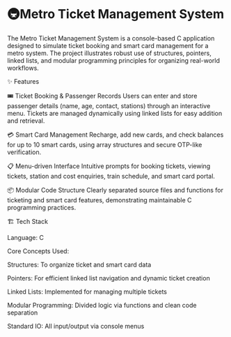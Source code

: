 # 🚇Metro Ticket Management System

The Metro Ticket Management System is a console-based C application designed to simulate ticket booking and smart card management for a metro system. The project illustrates robust use of structures, pointers, linked lists, and modular programming principles for organizing real-world workflows.

✨ Features

🎟️ Ticket Booking & Passenger Records
Users can enter and store passenger details (name, age, contact, stations) through an interactive menu. Tickets are managed dynamically using linked lists for easy addition and retrieval.

💳 Smart Card Management
Recharge, add new cards, and check balances for up to 10 smart cards, using array structures and secure OTP-like verification.

📋 Menu-driven Interface
Intuitive prompts for booking tickets, viewing tickets, station and cost enquiries, train schedule, and smart card portal.

📦 Modular Code Structure
Clearly separated source files and functions for ticketing and smart card features, demonstrating maintainable C programming practices.

🏗️ Tech Stack

Language: C

Core Concepts Used:

Structures: To organize ticket and smart card data

Pointers: For efficient linked list navigation and dynamic ticket creation

Linked Lists: Implemented for managing multiple tickets

Modular Programming: Divided logic via functions and clean code separation

Standard IO: All input/output via console menus


